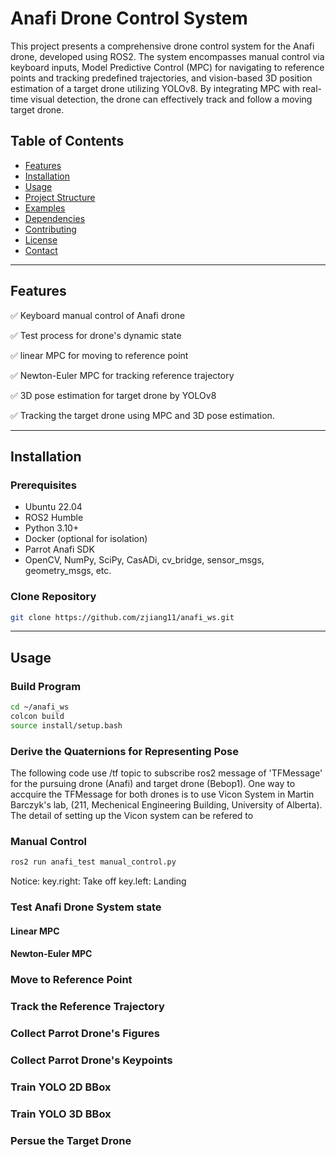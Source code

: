 # Anafi Drone Control System

This project presents a comprehensive drone control system for the Anafi drone, developed using ROS2. The system encompasses manual control via keyboard inputs, Model Predictive Control (MPC) for navigating to reference points and tracking predefined trajectories, and vision-based 3D position estimation of a target drone utilizing YOLOv8. By integrating MPC with real-time visual detection, the drone can effectively track and follow a moving target drone.

## Table of Contents

- [Features](#features)
- [Installation](#installation)
- [Usage](#usage)
- [Project Structure](#project-structure)
- [Examples](#examples)
- [Dependencies](#dependencies)
- [Contributing](#contributing)
- [License](#license)
- [Contact](#contact)

---

## Features

✅ Keyboard manual control of Anafi drone 

✅ Test process for drone's dynamic state

✅ linear MPC for moving to reference point

✅ Newton-Euler MPC for tracking reference trajectory

✅ 3D pose estimation for target drone by YOLOv8

✅ Tracking the target drone using MPC and 3D pose estimation.

---

## Installation

### Prerequisites

- Ubuntu 22.04  
- ROS2 Humble  
- Python 3.10+  
- Docker (optional for isolation)  
- Parrot Anafi SDK  
- OpenCV, NumPy, SciPy, CasADi, cv_bridge, sensor_msgs, geometry_msgs, etc.

### Clone Repository

```bash
git clone https://github.com/zjiang11/anafi_ws.git
```
---

## Usage

### Build Program

```bash
cd ~/anafi_ws
colcon build
source install/setup.bash
```
### Derive the Quaternions for Representing Pose
The following code use /tf topic to subscribe ros2 message of 'TFMessage' for the pursuing drone (Anafi) and target drone (Bebop1).
One way to accquire the TFMessage for both drones is to use Vicon System in Martin Barczyk's lab, (211, Mechenical Engineering Building, University of Alberta). The detail of setting up the Vicon system can be refered to 

### Manual Control

```bash
ros2 run anafi_test manual_control.py
```
Notice: 
key.right: Take off
key.left: Landing


### Test Anafi Drone System state

#### Linear MPC

#### Newton-Euler MPC

### Move to Reference Point

### Track the Reference Trajectory

### Collect Parrot Drone's Figures

### Collect Parrot Drone's Keypoints

### Train YOLO 2D BBox

### Train YOLO 3D BBox

### Persue the Target Drone


